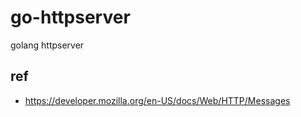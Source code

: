 # go-httpserver
golang httpserver

## ref

- https://developer.mozilla.org/en-US/docs/Web/HTTP/Messages
